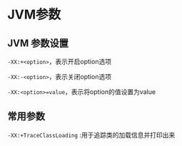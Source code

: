 # JVM参数

## JVM 参数设置

`-XX:+<option>`，表示开启option选项

`-XX:-<option>`，表示关闭option选项

`-XX:<option>=value`，表示将option的值设置为value

## 常用参数

`-XX:+TraceClassLoading` :用于追踪类的加载信息并打印出来




